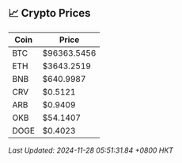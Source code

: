 ## 📈 Crypto Prices

| Coin | Price |
| ---- | ----- |
| BTC | $96363.5456 |
| ETH | $3643.2519 |
| BNB | $640.9987 |
| CRV | $0.5121 |
| ARB | $0.9409 |
| OKB | $54.1407 |
| DOGE | $0.4023 |

_Last Updated: 2024-11-28 05:51:31.84 +0800 HKT_